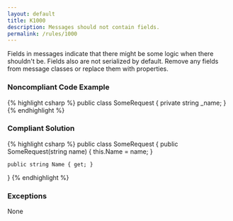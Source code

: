 ```yaml
---
layout: default
title: K1000
description: Messages should not contain fields.
permalink: /rules/1000
---
```


Fields in messages indicate that there might be some logic when there shouldn't be.  Fields also are not serialized by default.  Remove any fields from message
classes or replace them with properties.


### Noncompliant Code Example

{% highlight csharp %}
public class SomeRequest
{
    private string _name;
}
{% endhighlight %}

### Compliant Solution
{% highlight csharp %}
public class SomeRequest
{
    public SomeRequest(string name)
    {
        this.Name = name;
    }

    public string Name { get; }
}
{% endhighlight %}

### Exceptions

None
